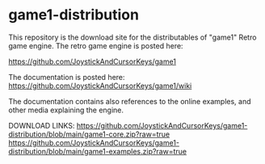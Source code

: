 # game1-distribution

This repository is the download site for the distributables of "game1" Retro game engine.
The retro game engine is posted here:

https://github.com/JoystickAndCursorKeys/game1

The documentation is posted here:
https://github.com/JoystickAndCursorKeys/game1/wiki

The documentation contains also references to the online examples, and other media explaining the engine.


DOWNLOAD LINKS:
https://github.com/JoystickAndCursorKeys/game1-distribution/blob/main/game1-core.zip?raw=true
https://github.com/JoystickAndCursorKeys/game1-distribution/blob/main/game1-examples.zip?raw=true
